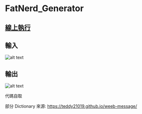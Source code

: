 # FatNerd_Generator

## [線上執行](https://replit.com/@steveh8758/FatNerdGenerator#Main.py)

## 輸入
![alt text](https://i.imgur.com/Bm055mO.jpeg)

## 輸出
![alt text](https://i.imgur.com/KQ7pqho.jpeg)

代碼自取

部分 Dictionary 來源: https://teddy21019.github.io/weeb-message/
